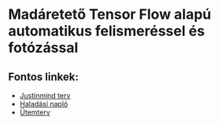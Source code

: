 # Madáretető Tensor Flow alapú automatikus felismeréssel és fotózással

## Fontos linkek:

- [Justinmind terv](https://www.justinmind.com/usernote/tests/67429024/67429760/67429762/index.html)
- [Haladási napló](documentation/haladási-napló.md)
- [Ütemterv](documentation/ütemterv.md)

